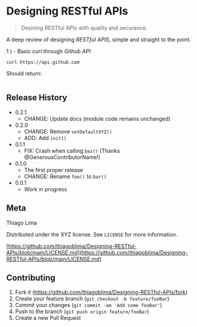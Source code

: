 # Designing RESTful APIs

> Desining RESTful APIs with quality and securance.

A deep review of designing *RESTful APIS*, simple and straight to the point.

1 ) - Basic _curl_ through *Github API*

```
curl https://api.github.com
```

Should return:

```

```


## Release History

* 0.2.1
    * CHANGE: Update docs (module code remains unchanged)
* 0.2.0
    * CHANGE: Remove `setDefaultXYZ()`
    * ADD: Add `init()`
* 0.1.1
    * FIX: Crash when calling `baz()` (Thanks @GenerousContributorName!)
* 0.1.0
    * The first proper release
    * CHANGE: Rename `foo()` to `bar()`
* 0.0.1
    * Work in progress

## Meta

Thiago Lima

Distributed under the XYZ license. See ``LICENSE`` for more information.

[https://github.com/thiagoblima/Designing-RESTful-APIs/blob/main/LICENSE.md](https://github.com/thiagoblima/Designing-RESTful-APIs/blob/main/LICENSE.md)

## Contributing

1. Fork it (<https://github.com/thiagoblima/Designing-RESTful-APIs/fork>)
2. Create your feature branch (`git checkout -b feature/fooBar`)
3. Commit your changes (`git commit -am 'Add some fooBar'`)
4. Push to the branch (`git push origin feature/fooBar`)
5. Create a new Pull Request


[wiki]: https://github.com/thiagoblima/Designing-RESTful-APIs/blob/main/README.md/wiki